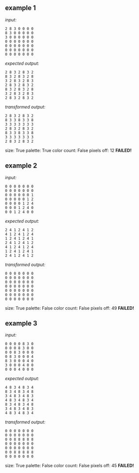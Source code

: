 
## example 1
*input:*
```
2 8 3 0 0 0 0
8 3 0 0 0 0 0
3 0 0 0 0 0 0
0 0 0 0 0 0 0
0 0 0 0 0 0 0
0 0 0 0 0 0 0
0 0 0 0 0 0 0
```
*expected output:*
```
2 8 3 2 8 3 2
8 3 2 8 3 2 8
3 2 8 3 2 8 3
2 8 3 2 8 3 2
8 3 2 8 3 2 8
3 2 8 3 2 8 3
2 8 3 2 8 3 2
```
*transformed output:*
```
2 8 3 2 8 3 2
8 3 3 8 3 3 8
3 3 3 3 3 3 3
2 8 3 2 8 3 2
8 3 3 8 3 3 8
3 3 3 3 3 3 3
2 8 3 2 8 3 2
```
size: True
palette: True
color count: False
pixels off: 12
**FAILED!**

## example 2
*input:*
```
0 0 0 0 0 0 0
0 0 0 0 0 0 0
0 0 0 0 0 0 1
0 0 0 0 0 1 2
0 0 0 0 1 2 4
0 0 0 1 2 4 0
0 0 1 2 4 0 0
```
*expected output:*
```
2 4 1 2 4 1 2
4 1 2 4 1 2 4
1 2 4 1 2 4 1
2 4 1 2 4 1 2
4 1 2 4 1 2 4
1 2 4 1 2 4 1
2 4 1 2 4 1 2
```
*transformed output:*
```
0 0 0 0 0 0 0
0 0 0 0 0 0 0
0 0 0 0 0 0 0
0 0 0 0 0 0 0
0 0 0 0 0 0 0
0 0 0 0 0 0 0
0 0 0 0 0 0 0
```
size: True
palette: False
color count: False
pixels off: 49
**FAILED!**

## example 3
*input:*
```
0 0 0 0 8 3 0
0 0 0 8 3 0 0
0 0 8 3 0 0 0
0 8 3 0 0 0 4
8 3 0 0 0 4 0
3 0 0 0 4 0 0
0 0 0 4 0 0 0
```
*expected output:*
```
4 8 3 4 8 3 4
8 3 4 8 3 4 8
3 4 8 3 4 8 3
4 8 3 4 8 3 4
8 3 4 8 3 4 8
3 4 8 3 4 8 3
4 8 3 4 8 3 4
```
*transformed output:*
```
0 0 0 0 0 0 0
0 0 0 0 0 0 0
0 0 8 8 8 8 8
0 0 0 0 0 0 0
0 0 0 0 0 0 0
0 0 8 8 8 8 8
0 0 0 0 0 0 0
```
size: True
palette: False
color count: False
pixels off: 45
**FAILED!**
